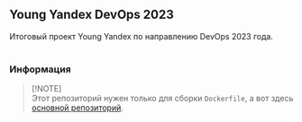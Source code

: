 ## Young Yandex DevOps 2023
Итоговый проект Young Yandex по направлению DevOps 2023 года. 
<br><br>
### Информация
> [!NOTE]\
> Этот репозиторий нужен только для сборки `Dockerfile`, а вот здесь [основной репозиторий](https://github.com/d3adwolf/young-yandex-devops).
